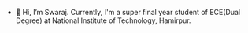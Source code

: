 - 👋 Hi, I’m Swaraj. Currently, I'm a super final year student of ECE(Dual Degree) at National Institute of Technology, Hamirpur.
<!-- - 👀 I’m interested in ...
- 🌱 I’m currently learning ...
- 💞️ I’m looking to collaborate on ...
- 📫 How to reach me ... -->

<!---
swarajsinghss06/swarajsinghss06 is a ✨ special ✨ repository because its `README.md` (this file) appears on your GitHub profile.
You can click the Preview link to take a look at your changes.
--->
